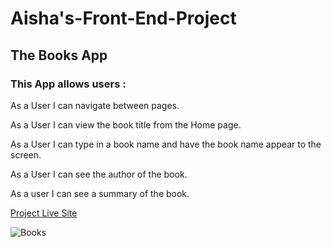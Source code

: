 # Aisha's-Front-End-Project

## The Books App
### This App allows users :
As a User I can navigate between pages.

As a User I can view the book title from the Home page.

As a User I can type in a book name and have the book name appear to the screen.

As a User I can see the author of the book.

As a user I can see a summary of the book.





[Project Live Site](https://aishackleemoff.github.io/Aishas-Front-End-Project/)

![Books](./assets/photo-1524578271613-d550eacf6090.avif)